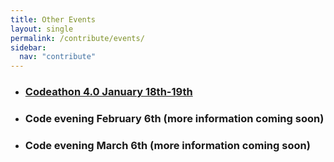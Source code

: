 ```yaml
---
title: Other Events
layout: single
permalink: /contribute/events/
sidebar:
  nav: "contribute"
---
```


- ### [Codeathon 4.0 January 18th-19th](https://cbsrc.org/contribute/codeathon4/)
- ### Code evening February 6th (more information coming soon)
- ### Code evening March 6th (more information coming soon)
